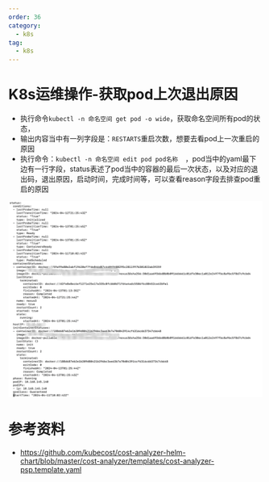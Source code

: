```yaml
---
order: 36
category:
  - k8s
tag:
  - k8s
---
```

# K8s运维操作-获取pod上次退出原因

- 执行命令`kubectl -n 命名空间 get pod -o wide`，获取命名空间所有pod的状态，
- 输出内容当中有一列字段是：`RESTARTS`重启次数，想要去看pod上一次重启的原因
- 执行命令：`kubectl -n 命名空间 edit pod pod名称  `，pod当中的yaml最下边有一行字段，status表述了pod当中的容器的最后一次状态，以及对应的退出码，退出原因，启动时间，完成时间等，可以查看reason字段去排查pod重启的原因

![Snipaste_2024-04-16_09-58-00](images/Snipaste_2024-04-16_09-58-00.png)



# 参考资料

- https://github.com/kubecost/cost-analyzer-helm-chart/blob/master/cost-analyzer/templates/cost-analyzer-psp.template.yaml